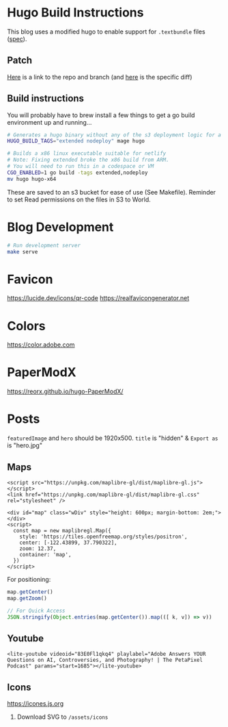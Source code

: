 # Hugo Build Instructions

This blog uses a modified hugo to enable support for `.textbundle` files ([spec](http://textbundle.org)).

## Patch

[Here](https://github.com/markphilpot/hugo/tree/mark/textbundle-support-v2) is a link to the repo and branch (and [here](https://github.com/gohugoio/hugo/compare/master...markphilpot:hugo:mark/textbundle-support-v2) is the specific diff)

## Build instructions

You will probably have to brew install a few things to get a go build environment up and running...

```bash
# Generates a hugo binary without any of the s3 deployment logic for a smaller executable
HUGO_BUILD_TAGS="extended nodeploy" mage hugo

# Builds a x86 linux executable suitable for netlify
# Note: Fixing extended broke the x86 build from ARM.
# You will need to run this in a codespace or VM
CGO_ENABLED=1 go build -tags extended,nodeploy
mv hugo hugo-x64
```

These are saved to an s3 bucket for ease of use (See Makefile). Reminder to set Read permissions on the files in S3 to World.

# Blog Development

```bash
# Run development server
make serve
```

# Favicon

https://lucide.dev/icons/qr-code
https://realfavicongenerator.net

# Colors

https://color.adobe.com

# PaperModX

https://reorx.github.io/hugo-PaperModX/

# Posts

`featuredImage` and `hero` should be 1920x500. `title` is "hidden" & `Export as` is "hero.jpg"

## Maps

```
<script src="https://unpkg.com/maplibre-gl/dist/maplibre-gl.js"></script>
<link href="https://unpkg.com/maplibre-gl/dist/maplibre-gl.css" rel="stylesheet" />

<div id="map" class="wDiv" style="height: 600px; margin-bottom: 2em;"></div>
<script>
  const map = new maplibregl.Map({
    style: 'https://tiles.openfreemap.org/styles/positron',
    center: [-122.43899, 37.790322],
    zoom: 12.37,
    container: 'map',
  })
</script>
```

For positioning:

```js
map.getCenter()
map.getZoom()

// For Quick Access
JSON.stringify(Object.entries(map.getCenter()).map(([ k, v]) => v))
```

## Youtube

```
<lite-youtube videoid="83E0Fl1qkq4" playlabel="Adobe Answers YOUR Questions on AI, Controversies, and Photography! | The PetaPixel Podcast" params="start=1685"></lite-youtube>
```

## Icons

https://icones.js.org

1. Download SVG to `/assets/icons`

